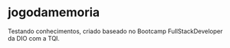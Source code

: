# jogodamemoria
 Testando conhecimentos, criado baseado no Bootcamp FullStackDeveloper da DIO com a TQI.
